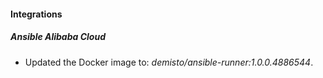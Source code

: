 
#### Integrations

##### Ansible Alibaba Cloud

- Updated the Docker image to: *demisto/ansible-runner:1.0.0.4886544*.

